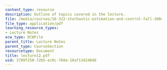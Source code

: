```yaml
---
content_type: resource
description: Outline of topics covered in the lecture.
file: /media/courses/16-322-stochastic-estimation-and-control-fall-2004/3789f25072b5ec0c768a28af134248d6_lecture12.pdf
file_type: application/pdf
learning_resource_types:
- Lecture Notes
ocw_type: OCWFile
parent_title: Lecture Notes
parent_type: CourseSection
resourcetype: Document
title: lecture12.pdf
uid: 3789f250-72b5-ec0c-768a-28af134248d6
---
```

